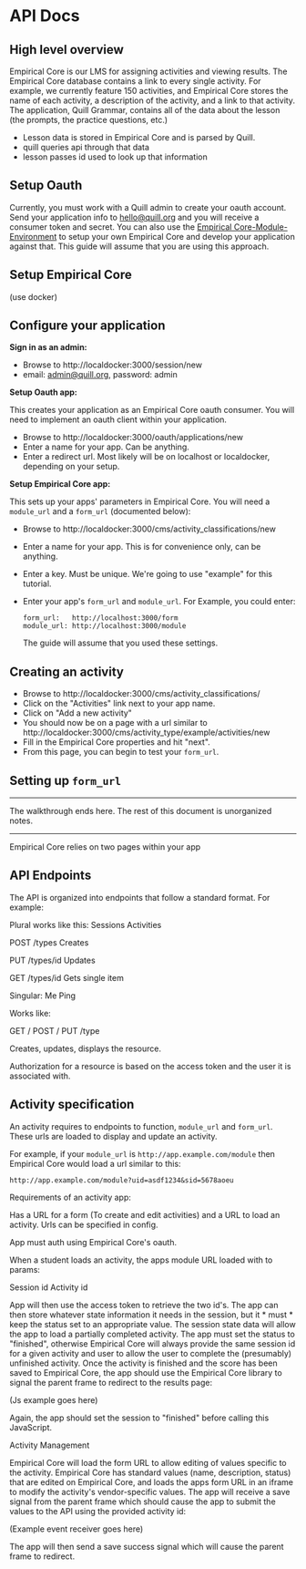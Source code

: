 # API Docs

## High level overview

Empirical Core is our LMS for assigning activities and viewing results. The Empirical Core database contains a link to every single activity. For example, we currently feature 150 activities, and Empirical Core stores the name of each activity, a description of the activity, and a link to that activity. The application, Quill Grammar, contains all of the data about the lesson (the prompts, the practice questions, etc.)


- Lesson data is stored in Empirical Core and is parsed by Quill. 
- quill queries api through that data
- lesson passes id used to look up that information


## Setup Oauth

Currently, you must work with a Quill admin to create your oauth account. Send
your application info to hello@quill.org and you will receive a consumer token
and secret. You can also use the
[Empirical Core-Module-Environment](http://github.com/empirical-org/Empirical-Core-Module-Environment)
to setup your own Empirical Core and develop your application against that. This
guide will assume that you are using this approach.

## Setup Empirical Core

(use docker)

## Configure your application

__Sign in as an admin:__

 * Browse to http://localdocker:3000/session/new
 * email: admin@quill.org, password: admin

__Setup Oauth app:__

This creates your application as an Empirical Core oauth consumer. You will need to implement an oauth client within your application. 

 * Browse to http://localdocker:3000/oauth/applications/new
 * Enter a name for your app. Can be anything. 
 * Enter a redirect url. Most likely will be on localhost or localdocker,
   depending on your setup.

__Setup Empirical Core app:__

This sets up your apps' parameters in Empirical Core. You will need a `module_url` and a `form_url` (documented below):

 * Browse to http://localdocker:3000/cms/activity_classifications/new
 * Enter a name for your app. This is for convenience only, can be anything.
 * Enter a key. Must be unique. We're going to use "example" for this tutorial.
 * Enter your app's `form_url` and `module_url`. For Example, you could enter:

   ~~~
   form_url:   http://localhost:3000/form
   module_url: http://localhost:3000/module
   ~~~

   The guide will assume that you used these settings.

## Creating an activity

 * Browse to http://localdocker:3000/cms/activity_classifications/
 * Click on the "Activities" link next to your app name.
 * Click on "Add a new activity"
 * You should now be on a page with a url similar to 
   http://localdocker:3000/cms/activity_type/example/activities/new
 * Fill in the Empirical Core properties and hit "next".
 * From this page, you can begin to test your `form_url`.

## Setting up `form_url`


-------------------------------
The walkthrough ends here. The rest of this document is unorganized notes. 

-------------------------------

Empirical Core relies on two pages within your app

## API Endpoints

The API is organized into endpoints that follow a standard format. For example:

Plural works like this:
Sessions
Activities

POST /types
Creates

PUT /types/id
Updates

GET /types/id
Gets single item

Singular:
Me
Ping

Works like:

GET / POST / PUT /type

Creates, updates, displays the resource.

Authorization for a resource is based on the access token and the user it is
associated with.

## Activity specification

An activity requires to endpoints to function, `module_url` and `form_url`.
These urls are loaded to display and update an activity.

For example, if your `module_url` is `http://app.example.com/module` then
Empirical Core would load a url similar to this:

~~~
http://app.example.com/module?uid=asdf1234&sid=5678aoeu
~~~




Requirements of an activity app:

Has a URL for a form (To create and edit activities) and a URL to load an
activity. Urls can be specified in config.

App must auth using Empirical Core's oauth. 

When a student loads an activity, the apps module URL loaded with to params:

Session id
Activity id

App will then use the access token to retrieve the two id's. The app can then
store whatever state information it needs in the session, but it * must * keep
the status set to an appropriate value. The session state data will allow the
app to load a partially completed activity. The app must set the status to
"finished", otherwise Empirical Core will always provide the same session id for a
given activity and user to allow the user to complete the (presumably)
unfinished activity.  Once the activity is finished and the score has been
saved to Empirical Core, the app should use the Empirical Core library to signal the parent
frame to redirect to the results page:

(Js example goes here)

Again, the app should set the session to "finished" before calling this JavaScript. 

Activity Management

Empirical Core will load the form URL to allow editing of values specific to the
activity. Empirical Core has standard values (name, description, status) that are
edited on Empirical Core, and loads the apps form URL in an iframe to modify the
activity's vendor-specific values. The app will receive a save signal from the
parent frame which should cause the app to submit the values to the API using
the provided activity id:

(Example event receiver goes here)

The app will then send a save success signal which will cause the parent frame
to redirect.


